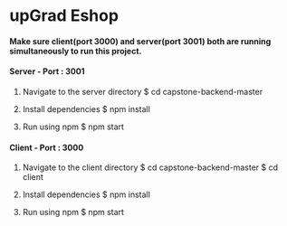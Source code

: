 # upGrad Eshop

#### Make sure client(port 3000) and server(port 3001) both are running simultaneously to run this project.

#### Server - Port : 3001

1. Navigate to the server directory
   $ cd capstone-backend-master

2. Install dependencies
   $ npm install

3. Run using npm
   $ npm start

#### Client - Port : 3000

1. Navigate to the client directory
   $ cd capstone-backend-master
   $ cd client

2. Install dependencies
   $ npm install

3. Run using npm
   $ npm start
